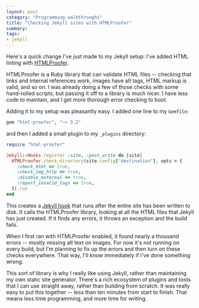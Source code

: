```yaml
---
layout: post
category: "Programming walkthroughs"
title: "Checking Jekyll sites with HTMLProofer"
summary:
tags:
- jekyll
---
```


Here's a quick change I've just made to my Jekyll setup: I've added HTML linting with [HTMLProofer][html_proofer].

HTMLProofer is a Ruby library that can validate HTML files -- checking that links and internal references work, images have alt tags, HTML markup is valid, and so on.
I was already doing a few of those checks with some hand-rolled scripts, but passing it off to a library is much nicer.
I have less code to maintain, and I get more thorough error checking to boot.

Adding it to my setup was pleasantly easy.
I added one line to my `Gemfile`:

```ruby
gem "html-proofer", "~> 3.2"
```

and then I added a small plugin to my `_plugins` directory:

```ruby
require "html-proofer"

Jekyll::Hooks.register :site, :post_write do |site|
  HTMLProofer.check_directory(site.config["destination"], opts = {
    :check_html => true,
    :check_img_http => true,
    :disable_external => true,
    :report_invalid_tags => true,
  }).run
end
```

This creates a [Jekyll hook][hooks] that runs after the entire site has been written to disk.
It calls the HTMLProofer library, looking at all the HTML files that Jekyll has just created.
If it finds any errors, it throws an exception and the build fails.

When I first ran with HTMLProofer enabled, it found nearly a thousand errors -- mostly missing alt text on images.
For now it's not running on every build, but I'm planning to fix up the errors and then turn on these checks everywhere.
That way, I'll know immediately if I've done something wrong.

This sort of library is why I really like using Jekyll, rather than maintaining my own static site generator.
There's a rich ecosystem of plugins and tools that I can use straight away, rather than building from scratch.
It was really easy to put this together -- less than ten minutes from start to finish.
That means less time programming, and more time for writing.

[html_proofer]: https://github.com/gjtorikian/html-proofer
[hooks]: https://jekyllrb.com/docs/plugins/hooks/
